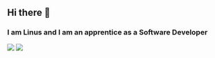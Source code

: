 ## Hi there 👋
### I am Linus and I am an apprentice as a Software Developer
<!--
**Linussl/Linussl** is a ✨ _special_ ✨ repository because its `README.md` (this file) appears on your GitHub profile.

Here are some ideas to get you started:

- 🔭 I’m currently working on ...
- 🌱 I’m currently learning ...
- 👯 I’m looking to collaborate on ...
- 🤔 I’m looking for help with ...
- 💬 Ask me about ...
- 📫 How to reach me: ...
- 😄 Pronouns: ...
- ⚡ Fun fact: ...
-->
<img src= "https://github-readme-stats.vercel.app/api?username=Linussl"/>
<img src="https://github-readme-stats.vercel.app/api/top-langs/?username=Linussl&layout=donut-vertical"/>
